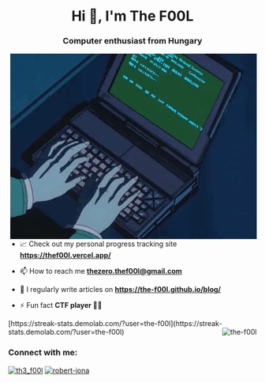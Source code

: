<!--
**The-F00L/The-F00L** is a ✨ _special_ ✨ repository because its `README.md` (this file) appears on your GitHub profile.
<!-- Last update: 2022.aug.30. -->
<h1 align="center">Hi 👋, I'm The F00L</h1>
<h3 align="center">Computer enthusiast from Hungary</h3>

<img hight="400" width="500" alt="GIF" align="right" src="https://raw.githubusercontent.com/The-F00L/The-F00L/main/typing_gif.gif">

- 📈 Check out my personal progress tracking site **https://thef00l.vercel.app/**

- 📫 How to reach me **thezero.thef00l@gmail.com**

- 📝 I regularly write articles on **https://the-f00l.github.io/blog/**

- ⚡ Fun fact **CTF player 👨‍💻**

<p>
  [https://streak-stats.demolab.com/?user=the-f00l](https://streak-stats.demolab.com/?user=the-f00l)
  <img align="right" src="https://streak-stats.demolab.com/?user=the-f00l" alt="the-f00l" />
</p>

<h3 align="left">Connect with me:</h3>
<p align="left">
<a href="https://twitter.com/th3_f00l" target="blank"><img align="center" src="https://cdn.jsdelivr.net/npm/simple-icons@3.0.1/icons/twitter.svg" alt="th3_f00l" height="30" width="40" /></a>
<a href="https://linkedin.com/in/robert-jona" target="blank"><img align="center" src="https://cdn.jsdelivr.net/npm/simple-icons@3.0.1/icons/linkedin.svg" alt="robert-jona" height="30" width="40" /></a>
</p>
